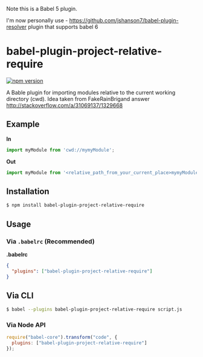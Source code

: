 Note this is a Babel 5 plugin.

I'm now personally use - https://github.com/jshanson7/babel-plugin-resolver plugin that supports babel 6

# babel-plugin-project-relative-require

[![npm version](https://badge.fury.io/js/babel-plugin-project-relative-require.svg)](https://badge.fury.io/js/babel-plugin-project-relative-require)

A Bable plugin for importing modules relative to the current working directory
(cwd).
Idea taken from FakeRainBrigand answer http://stackoverflow.com/a/31069137/1329668


## Example

**In**

```javascript
import myModule from 'cwd://mymyModule';
```

**Out**

```javascript
import myModule from '<relative_path_from_your_current_place>mymyModule';
```

## Installation

```sh
$ npm install babel-plugin-project-relative-require
```

## Usage

### Via `.babelrc` (Recommended)

**.babelrc**

```json
{
  "plugins": ["babel-plugin-project-relative-require"]
}
```

## Via CLI

```sh
$ babel --plugins babel-plugin-project-relative-require script.js
```

### Via Node API

```javascript
require("babel-core").transform("code", {
  plugins: ["babel-plugin-project-relative-require"]
});
```
